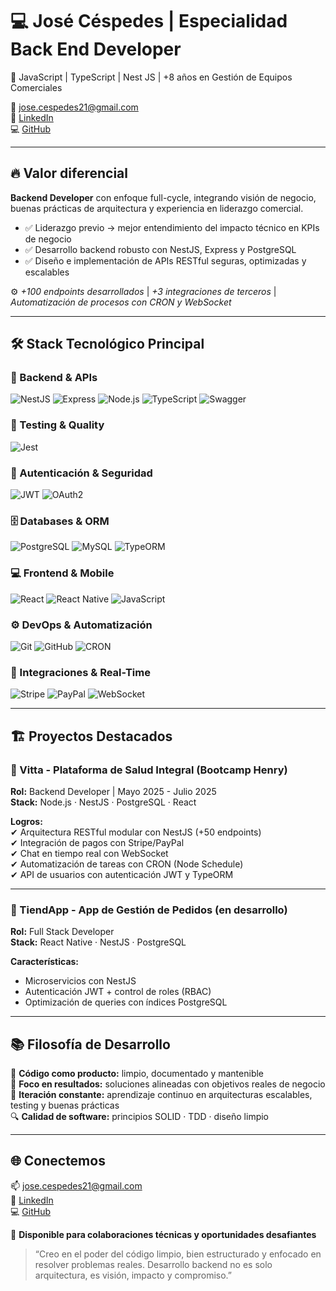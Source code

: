 # 💻 José Céspedes | Especialidad Back End Developer
🚀 JavaScript | TypeScript | Nest JS | +8 años en Gestión de Equipos Comerciales

📧 jose.cespedes21@gmail.com  
🔗 [LinkedIn](https://www.linkedin.com/in/ing-jose-cespedes/)  
💻 [GitHub](https://github.com/jocesman)

---

## 🔥 Valor diferencial

**Backend Developer** con enfoque full-cycle, integrando visión de negocio, buenas prácticas de arquitectura y experiencia en liderazgo comercial.

- ✅ Liderazgo previo → mejor entendimiento del impacto técnico en KPIs de negocio  
- ✅ Desarrollo backend robusto con NestJS, Express y PostgreSQL  
- ✅ Diseño e implementación de APIs RESTful seguras, optimizadas y escalables  

⚙️ *+100 endpoints desarrollados* | *+3 integraciones de terceros* | *Automatización de procesos con CRON y WebSocket*

---

## 🛠 Stack Tecnológico Principal

### 🧠 Backend & APIs  
![NestJS](https://img.shields.io/badge/NestJS-E0234E?style=for-the-badge&logo=nestjs&logoColor=white)
![Express](https://img.shields.io/badge/Express.js-000000?style=for-the-badge&logo=express&logoColor=white)
![Node.js](https://img.shields.io/badge/Node.js-339933?style=for-the-badge&logo=node.js&logoColor=white)
![TypeScript](https://img.shields.io/badge/TypeScript-007ACC?style=for-the-badge&logo=typescript&logoColor=white)
![Swagger](https://img.shields.io/badge/Swagger-85EA2D?style=for-the-badge&logo=swagger&logoColor=black)

### 🧪 Testing & Quality  
![Jest](https://img.shields.io/badge/Jest-C21325?style=for-the-badge&logo=jest&logoColor=white)

### 🔐 Autenticación & Seguridad  
![JWT](https://img.shields.io/badge/JWT-000000?style=for-the-badge&logo=jsonwebtokens&logoColor=white)
![OAuth2](https://img.shields.io/badge/OAuth2-3c5c9a?style=for-the-badge&logo=oauth&logoColor=white)

### 🗄️ Databases & ORM  
![PostgreSQL](https://img.shields.io/badge/PostgreSQL-4169E1?style=for-the-badge&logo=postgresql&logoColor=white)
![MySQL](https://img.shields.io/badge/MySQL-4479A1?style=for-the-badge&logo=mysql&logoColor=white)
![TypeORM](https://img.shields.io/badge/TypeORM-FA7343?style=for-the-badge&logo=typeorm&logoColor=white)

### 💻 Frontend & Mobile  
![React](https://img.shields.io/badge/React-61DAFB?style=for-the-badge&logo=react&logoColor=white)
![React Native](https://img.shields.io/badge/React_Native-61DAFB?style=for-the-badge&logo=react&logoColor=white)
![JavaScript](https://img.shields.io/badge/JavaScript-F7DF1E?style=for-the-badge&logo=javascript&logoColor=black)

### ⚙️ DevOps & Automatización  
![Git](https://img.shields.io/badge/Git-F05032?style=for-the-badge&logo=git&logoColor=white)
![GitHub](https://img.shields.io/badge/GitHub-181717?style=for-the-badge&logo=github&logoColor=white)
![CRON](https://img.shields.io/badge/CRON-000000?style=for-the-badge&logo=clockify&logoColor=white)

### 🔌 Integraciones & Real-Time  
![Stripe](https://img.shields.io/badge/Stripe-008CDD?style=for-the-badge&logo=stripe&logoColor=white)
![PayPal](https://img.shields.io/badge/PayPal-00457C?style=for-the-badge&logo=paypal&logoColor=white)
![WebSocket](https://img.shields.io/badge/WebSocket-000000?style=for-the-badge&logo=websocket&logoColor=white)

---

## 🏗 Proyectos Destacados

### 🔹 Vitta - Plataforma de Salud Integral (Bootcamp Henry)  
**Rol:** Backend Developer | Mayo 2025 - Julio 2025  
**Stack:** Node.js · NestJS · PostgreSQL · React  

**Logros:**  
✔ Arquitectura RESTful modular con NestJS (+50 endpoints)  
✔ Integración de pagos con Stripe/PayPal  
✔ Chat en tiempo real con WebSocket  
✔ Automatización de tareas con CRON (Node Schedule)  
✔ API de usuarios con autenticación JWT y TypeORM  

---

### 🔹 TiendApp - App de Gestión de Pedidos (en desarrollo)  
**Rol:** Full Stack Developer  
**Stack:** React Native · NestJS · PostgreSQL  

**Características:**  
- Microservicios con NestJS  
- Autenticación JWT + control de roles (RBAC)  
- Optimización de queries con índices PostgreSQL  

---

## 📚 Filosofía de Desarrollo

🧠 **Código como producto:** limpio, documentado y mantenible  
🎯 **Foco en resultados:** soluciones alineadas con objetivos reales de negocio  
🔁 **Iteración constante:** aprendizaje continuo en arquitecturas escalables, testing y buenas prácticas  
🔍 **Calidad de software:** principios SOLID · TDD · diseño limpio

---

## 🌐 Conectemos

📫 jose.cespedes21@gmail.com  
💼 [LinkedIn](https://www.linkedin.com/in/ing-jose-cespedes/)  
💻 [GitHub](https://github.com/jocesman)

📱 **Disponible para colaboraciones técnicas y oportunidades desafiantes**

> “Creo en el poder del código limpio, bien estructurado y enfocado en resolver problemas reales. Desarrollo backend no es solo arquitectura, es visión, impacto y compromiso.”
> 
